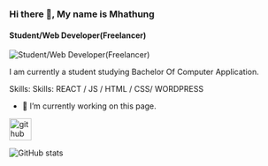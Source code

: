 ### Hi there 👋, My name is Mhathung
#### Student/Web Developer(Freelancer)
![Student/Web Developer(Freelancer)](https://www.canva.com/design/DAFtxBeKfJo/EEzIQcrWzfFn2Utr34mqPA/edit)

I am currently a student studying Bachelor Of Computer Application.

Skills: Skills:  REACT / JS / HTML / CSS/ WORDPRESS

- 🔭 I’m currently working on this page. 


[<img src='https://cdn.jsdelivr.net/npm/simple-icons@3.0.1/icons/github.svg' alt='github' height='40'>](https://github.com/mhathung)  

![GitHub stats](https://github-readme-stats.vercel.app/api?username=mhathung&show_icons=true)  

